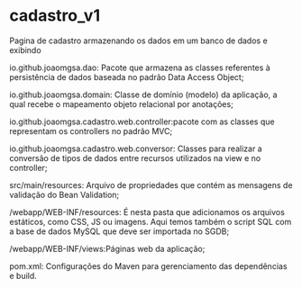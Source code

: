 # cadastro_v1
Pagina de cadastro armazenando os dados em um banco de dados e exibindo 

io.github.joaomgsa.dao: Pacote que armazena as classes referentes à persistência de dados baseada no padrão Data Access Object;

io.github.joaomgsa.domain: Classe de domínio (modelo) da aplicação, a qual recebe o mapeamento objeto relacional por anotações; 

io.github.joaomgsa.cadastro.web.controller:pacote com as classes que representam os controllers no padrão MVC;

io.github.joaomgsa.cadastro.web.conversor: Classes para realizar a conversão de tipos de dados entre recursos utilizados na view e no controller;

src/main/resources: Arquivo de propriedades que contém as mensagens de validação do Bean Validation;

/webapp/WEB-INF/resources: É nesta pasta que adicionamos os arquivos estáticos, como CSS, JS ou imagens. Aqui temos também o script SQL com a base de dados MySQL que deve ser importada no SGDB;

/webapp/WEB-INF/views:Páginas web da aplicação;

pom.xml: Configurações do Maven para gerenciamento das dependências e build.

